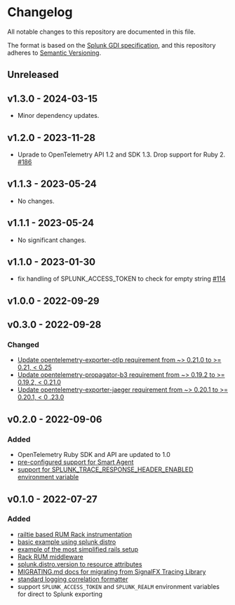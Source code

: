 # Changelog

All notable changes to this repository are documented in this file.

The format is based on the [Splunk GDI specification](https://github.com/signalfx/gdi-specification/blob/v1.0.0/specification/repository.md),
and this repository adheres to [Semantic Versioning](https://semver.org/spec/v2.0.0.html).

## Unreleased

## v1.3.0 - 2024-03-15

- Minor dependency updates.

## v1.2.0 - 2023-11-28

- Uprade to OpenTelemetry API 1.2 and SDK 1.3. Drop support for Ruby 2. [#186](https://github.com/signalfx/splunk-otel-ruby/pull/186)

## v1.1.3 - 2023-05-24

- No changes.

## v1.1.1 - 2023-05-24

- No significant changes.

## v1.1.0 - 2023-01-30

- fix handling of SPLUNK_ACCESS_TOKEN to check for empty string [#114](https://github.com/signalfx/splunk-otel-ruby/pull/114)

## v1.0.0 - 2022-09-29

## v0.3.0 - 2022-09-28

### Changed

- [Update opentelemetry-exporter-otlp requirement from ~> 0.21.0 to >= 0.21, <
  0.25](https://github.com/signalfx/splunk-otel-ruby/pull/60)
- [Update opentelemetry-propagator-b3 requirement from ~> 0.19.2 to >= 0.19.2, <
0.21.0](https://github.com/signalfx/splunk-otel-ruby/pull/35)
- [Update opentelemetry-exporter-jaeger requirement from ~> 0.20.1 to >= 0.20.1,
< 0 .23.0](https://github.com/signalfx/splunk-otel-ruby/pull/61)

## v0.2.0 - 2022-09-06

### Added

- OpenTelemetry Ruby SDK and API are updated to 1.0
- [pre-configured support for Smart
  Agent](https://github.com/signalfx/splunk-otel-ruby/pull/8)
- [support for SPLUNK_TRACE_RESPONSE_HEADER_ENABLED environment
  variable](https://github.com/signalfx/splunk-otel-ruby/pull/38)
  
## v0.1.0 - 2022-07-27

### Added

- [railtie based RUM Rack instrumentation](https://github.com/signalfx/splunk-otel-ruby/pull/26)
- [basic example using splunk distro](https://github.com/signalfx/splunk-otel-ruby/pull/20)
- [example of the most simplified rails setup](https://github.com/signalfx/splunk-otel-ruby/pull/24)
- [Rack RUM middleware](https://github.com/signalfx/splunk-otel-ruby/pull/23)
- [splunk.distro.version to resource attributes](https://github.com/signalfx/splunk-otel-ruby/pull/9)
- [MIGRATING.md docs for migrating from SignalFX Tracing Library](https://github.com/signalfx/splunk-otel-ruby/pull/18)
- [standard logging correlation formatter](https://github.com/signalfx/splunk-otel-ruby/pull/11)
- support `SPLUNK_ACCESS_TOKEN` and `SPLUNK_REALM` environment variables for direct
  to Splunk exporting

